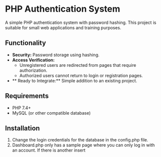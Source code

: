 # PHP Authentication System

A simple PHP authentication system with password hashing. This project is suitable for small web applications and training purposes.

## Functionality
- **Security:** Password storage using hashing.
- **Access Verification:**
  - Unregistered users are redirected from pages that require authorization.
  - Authorized users cannot return to login or registration pages.
- ** Ready to Integrate:** Simple addition to an existing project.

## Requirements 
- PHP 7.4+
- MySQL (or other compatible database)

## Installation
1. Change the login credentials for the database in the config.php file.
2. Dashboard.php only has a sample page where you can only log in with an account. If there is another insert <?php include 'isnotlogged.php' ?> 
